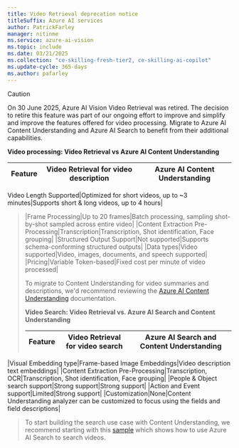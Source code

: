```yaml
---
title: Video Retrieval deprecation notice
titleSuffix: Azure AI services
author: PatrickFarley
manager: nitinme
ms.service: azure-ai-vision
ms.topic: include
ms.date: 03/21/2025
ms.collection: "ce-skilling-fresh-tier2, ce-skilling-ai-copilot"
ms.update-cycle: 365-days
ms.author: pafarley
---
```


> [!CAUTION]
> On 30 June 2025, Azure AI Vision Video Retrieval was retired. The decision to retire this feature was part of our ongoing effort to improve and simplify and improve the features offered for video processing. Migrate to Azure AI Content Understanding and Azure AI Search to benefit from their additional capabilities.
>
> **Video processing: Video Retrieval vs Azure AI Content Understanding**
>
>|Feature |	Video Retrieval for video description |	Azure AI Content Understanding|
>|---|---|---|
Video Length Supported|Optimized for short videos, up to ~3 minutes|Supports short & long videos, up to 4 hours|
>|Frame Processing|Up to 20 frames|Batch processing, sampling shot-by-shot sampled across entire video|
>|Content Extraction Pre-Processing|Transcription|Transcription, Shot identification, Face grouping|
>|Structured Output Support|Not supported|Supports schema-conforming structured outputs|
>|Data types|Video supported|Video, images, documents, and speech supported|
>|Pricing|Variable Token-based|Fixed cost per minute of video processed|
> 
> To migrate to Content Understanding for video summaries and descriptions, we'd recommend reviewing the [Azure AI Content Understanding](/azure/ai-services/content-understanding/video/overview) documentation.
>
>
> **Video Search: Video Retrieval vs. Azure AI Search and Content Understanding**
>
>|Feature |	Video Retrieval for video search |	Azure AI Search and Content Understanding|
>|---|---|---|
|Visual Embedding type|Frame-based Image Embeddings|Video description text embeddings|
|Content Extraction Pre-Processing|Transcription, OCR|Transcription, Shot identification, Face grouping|
|People & Object search support|Strong support|Strong support|
|Action and Event support|Limited|Strong support|
|Customization|None|Content Understanding analyzer can be customized to focus using the fields and field descriptions|
>
> To start building the search use case with Content Understanding, we recommend starting with this [sample](https://aka.ms/Content-Understanding-Video-Search) which shows how to use Azure AI Search to search videos.
